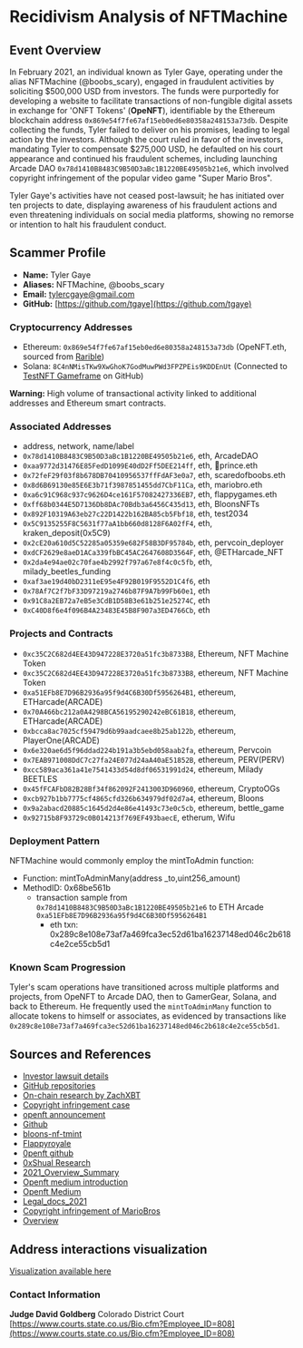 # Recidivism Analysis of NFTMachine

## Event Overview

In February 2021, an individual known as Tyler Gaye, operating under the alias NFTMachine (@boobs_scary), engaged in fraudulent activities by soliciting $500,000 USD from investors. The funds were purportedly for developing a website to facilitate transactions of non-fungible digital assets in exchange for 'ONFT Tokens' (**OpeNFT**), identifiable by the Ethereum blockchain address `0x869e54f7fe67af15eb0ed6e80358a248153a73db`. Despite collecting the funds, Tyler failed to deliver on his promises, leading to legal action by the investors. Although the court ruled in favor of the investors, mandating Tyler to compensate $275,000 USD, he defaulted on his court appearance and continued his fraudulent schemes, including launching Arcade DAO `0x78d1410B8483C9B50D3aBc1B1220BE49505b21e6`, which involved copyright infringement of the popular video game "Super Mario Bros".

Tyler Gaye's activities have not ceased post-lawsuit; he has initiated over ten projects to date, displaying awareness of his fraudulent actions and even threatening individuals on social media platforms, showing no remorse or intention to halt his fraudulent conduct.

## Scammer Profile

- **Name:** Tyler Gaye
- **Aliases:** NFTMachine, @boobs_scary
- **Email:** [tylercgaye@gmail.com](mailto:tylercgaye@gmail.com)
- **GitHub:** [https://github.com/tgaye](https://github.com/tgaye)

### Cryptocurrency Addresses

- Ethereum: `0x869e54f7fe67af15eb0ed6e80358a248153a73db` (OpeNFT.eth, sourced from [Rarible](https://rarible.com/nftmachine/owned))
- Solana: `8C4nNMisTKw9XwGhoK7GodMuwPWd3FPZPEis9KDDEnUt` (Connected to [TestNFT Gameframe](https://solana.fm/address/Hm1sPe2oEjgvFhBewwZmhszw9wd11v2qvBL8VDRrNH47) on GitHub)

**Warning:** High volume of transactional activity linked to additional addresses and Ethereum smart contracts.

### Associated Addresses

- address, network, name/label
- `0x78d1410B8483C9B50D3aBc1B1220BE49505b21e6`, eth, ArcadeDAO
- `0xaa9772d31476E85FedD1099E40dD2Ff5DEE214ff`, eth, 👑prince.eth
- `0x72feF29f03f8b678DB70410956537ffFdAF3e0a7`, eth, scaredofboobs.eth
- `0x8d6B69130e85E6E3b71f3987851455dd7CbF11Ca`, eth, mariobro.eth
- `0xa6c91C968c937c9626D4ce161F57082427336EB7`, eth, flappygames.eth
- `0xff68b0344E5D7136Db8DAc70Bdb3a6456C435d13`, eth, BloonsNFTs
- `0x892F10319A63eb27c22D1422b162BA85cb5Fbf18`, eth, test2034
- `0x5C9135255F8C5631f77aA1bb660d8128F6A02fF4`, eth, kraken_deposit(0x5C9)
- `0x2cE20a610d5C52285a05359e682F58B3DF95784b`, eth, pervcoin_deployer
- `0xdCF2629e8aeD1ACa339fbBC45AC2647608D3564F`, eth, @ETHarcade_NFT
- `0x2da4e94ae02c70fae4b2992f797a67e8f4c0c5fb`, eth, milady_beetles_funding
- `0xaf3ae19d40bD2311eE95e4F92B019F9552D1C4f6`, eth
- `0x78Af7C2f7bF33D97219a2746b87F9A7b99Fb60e1`, eth
- `0x91C8a2EB72a7eB5e3CdB1D58B3e61b251e25274C`, eth
- `0xC40D8f6e4f096B4A23483E45B8F907a3ED4766Cb`, eth

### Projects and Contracts

- `0xc35C2C682d4EE43D947228E3720a51fc3b8733B8`, Ethereum, NFT Machine Token
- `0xc35C2C682d4EE43D947228E3720a51fc3b8733B8`, ethereum, NFT Machine Token
- `0xa51EFb8E7D96B2936a95f9d4C6B30Df5956264B1`, ethereum, ETHarcade(ARCADE)
- `0x70A466bc212a0A4298BCA56195290242eBC61B18`, ethereum, ETHarcade(ARCADE)
- `0xbcca8ac7025cf59479d6b99aadcaee8b25ab122b`, ethereum, PlayerOne(ARCADE)
- `0x6e320ae6d5f96ddad224b191a3b5ebd058aab2fa`, ethereum, Pervcoin
- `0x7EAB971008DdC7c27fa24E077d24aA40aE51852B`, ethereum, PERV(PERV)
- `0xcc589aca361a41e7541433d54d8df06531991d24`, ethereum, Milady BEETLES
- `0x45fFCAFbD82B28Bf34f862092F2413003D960960`, ethereum, CryptoOGs
- `0xcb927b1bb7775cf4865cfd326b634979df02d7a4`, ethereum, Bloons
- `0x9a2abacd20885c1645d2d4e86e41493c73e0c5cb`, ethereum, bettle_game
- `0x92715b8F93729c0B014213f769EF493baecE`, etherum, Wifu

### Deployment Pattern
NFTMachine would commonly employ the mintToAdmin function:

- Function: mintToAdminMany(address _to,uint256_amount)
- MethodID: 0x68be561b
  - transaction sample from `0x78d1410B8483C9B50D3aBc1B1220BE49505b21e6` to ETH Arcade `0xa51EFb8E7D96B2936a95f9d4C6B30Df5956264B1`
    - eth txn: 0x289c8e108e73af7a469fca3ec52d61ba16237148ed046c2b618c4e2ce55cb5d1

### Known Scam Progression

Tyler's scam operations have transitioned across multiple platforms and projects, from OpeNFT to Arcade DAO, then to GamerGear, Solana, and back to Ethereum. He frequently used the `mintToAdminMany` function to allocate tokens to himself or associates, as evidenced by transactions like `0x289c8e108e73af7a469fca3ec52d61ba16237148ed046c2b618c4e2ce55cb5d1`.

## Sources and References

- [Investor lawsuit details](https://businessden.com/2022/05/24/investors-say-denver-nft-artist-stole-500k-spent-it-on-pixelated-cat-art/)
- [GitHub repositories](https://github.com/tgaye)
- [On-chain research by ZachXBT](https://x.com/zachxbt/status/1590049935692828673?s=20)
- [Copyright infringement case](https://beincrypto.com/arcade-dao-under-fire-alleged-scam-copyrighted-material/)
- [openft announcement](https://github.com/district0x/district-proposals/issues/295)
- [Github](https://github.com/tgaye)
- [bloons-nf-tmint](https://urlscan.io/result/d0260fbd-5b2b-4aab-b7e4-6981e5caec2e/)
- [Flappyroyale](https://urlscan.io/result/7c0437cf-3d86-403f-b3ea-ce1f1f8ce8ef/)
- [0penft github](https://github.com/0peNFT)
- [0xShual Research](https://x.com/0xShual/status/1739230667047686581?s=20)
- [2021_Overview_Summary](https://businessden.com/2022/05/24/investors-say-denver-nft-artist-stole-500k-spent-it-on-pixelated-cat-art/)
- [Openft medium introduction](https://openft.medium.com/introducing-openft-the-first-community-owned-crypto-art-aggregator-bc50cfb359af)
- [Openft Medium](https://openft.medium.com/)
- [Legal_docs_2021](https://trellis.law/doc/163654158/order-related-document-order-granting-substituted-service-granted)
- [Copyright infringement of MarioBros](https://beincrypto.com/arcade-dao-under-fire-alleged-scam-copyrighted-material/)
- [Overview](https://www.bitcoininsider.org/article/192978/nft-scammer-fined-275000)

## Address interactions visualization

[Visualization available here](https://metasleuth.io/result/eth/0x01b07c638abf4320d8fddcb62ff24267687c4a2f2609f195c1de4c185f41fa7b?source=6ec4172b-fde1-4373-8dce-b2d0ccb123d0)

### Contact Information

**Judge David Goldberg**
Colorado District Court
[https://www.courts.state.co.us/Bio.cfm?Employee_ID=808](https://www.courts.state.co.us/Bio.cfm?Employee_ID=808)
